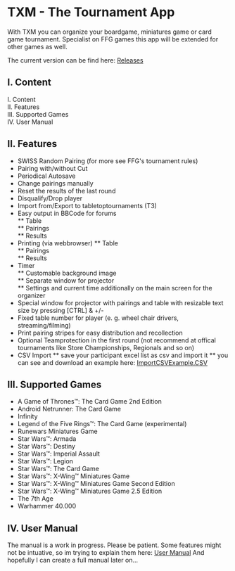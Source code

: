 # TXM - The Tournament App

With TXM you can organize your boardgame, miniatures game or card game tournament. Specialist on FFG games this app will be extended for other games as well.

The current version can be find here: [Releases](https://github.com/Sharpdeveloper/TXM/releases)

## I. Content

I.   Content  
II.  Features  
III. Supported Games  
IV.  User Manual

## II. Features

* SWISS Random Pairing (for more see FFG's tournament rules)  
* Pairing with/without Cut  
* Periodical Autosave  
* Change pairings manually  
* Reset the results of the last round
* Disqualify/Drop player  
* Import from/Export to tabletoptournaments (T3)  
* Easy output in BBCode for forums  
** Table  
** Pairings  
** Results   
* Printing (via webbrowser) 
** Table  
** Pairings  
** Results   
* Timer  
** Customable background image  
** Separate window for projector  
** Settings and current time additionally on the main screen for the organizer  
* Special window for projector with pairings and table with resizable text size by pressing [CTRL] & +/-
* Fixed table number for player (e. g. wheel chair drivers, streaming/filming)  
* Print pairing stripes for easy distribution and recollection  
* Optional Teamprotection in the first round (not recommend at offical tournaments like Store Championships, Regionals and so on)  
* CSV Import
** save your participant excel list as csv and import it
** you can see and download an example here: [ImportCSVExample.CSV](https://github.com/Sharpdeveloper/TXM/blob/master/Examples/ImportCSVExample.CSV)


## III. Supported Games

* A Game of Thrones™: The Card Game 2nd Edition
* Android Netrunner: The Card Game
* Infinity
* Legend of the Five Rings™: The Card Game (experimental)
* Runewars Miniatures Game
* Star Wars™: Armada
* Star Wars™: Destiny
* Star Wars™: Imperial Assault
* Star Wars™: Legion
* Star Wars™: The Card Game
* Star Wars™: X-Wing™ Miniatures Game
* Star Wars™: X-Wing™ Miniatures Game Second Edition
* Star Wars™: X-Wing™ Miniatures Game 2.5 Edition
* The 7th Age
* Warhammer 40.000

## IV. User Manual

The manual is a work in progress. Please be patient. Some features might not be intuative, so im trying to explain them here: [User Manual](https://github.com/Sharpdeveloper/TXM/wiki/User-Manual) And hopefully I can create a full manual later on...
